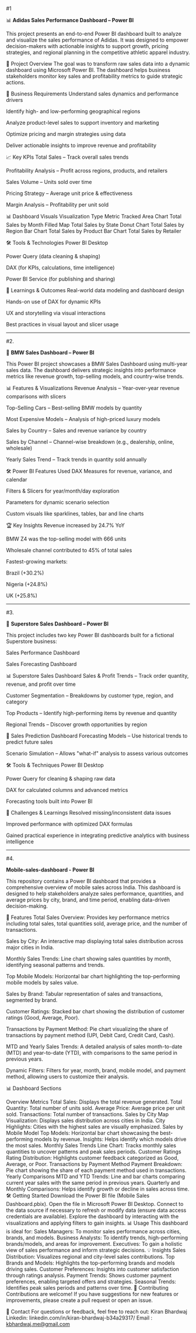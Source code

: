 #1


📊 **Adidas Sales Performance Dashboard – Power BI**

This project presents an end-to-end Power BI dashboard built to analyze and visualize the sales performance of Adidas. It was designed to empower decision-makers with actionable insights to support growth, pricing strategies, and regional planning in the competitive athletic apparel industry.

📌 Project Overview
The goal was to transform raw sales data into a dynamic dashboard using Microsoft Power BI. The dashboard helps business stakeholders monitor key sales and profitability metrics to guide strategic actions.

🎯 Business Requirements
Understand sales dynamics and performance drivers

Identify high- and low-performing geographical regions

Analyze product-level sales to support inventory and marketing

Optimize pricing and margin strategies using data

Deliver actionable insights to improve revenue and profitability

📈 Key KPIs
Total Sales – Track overall sales trends

Profitability Analysis – Profit across regions, products, and retailers

Sales Volume – Units sold over time

Pricing Strategy – Average unit price & effectiveness

Margin Analysis – Profitability per unit sold

📊 Dashboard Visuals
Visualization Type	Metric Tracked
Area Chart	Total Sales by Month
Filled Map	Total Sales by State
Donut Chart	Total Sales by Region
Bar Chart	Total Sales by Product
Bar Chart	Total Sales by Retailer

🛠️ Tools & Technologies
Power BI Desktop

Power Query (data cleaning & shaping)

DAX (for KPIs, calculations, time intelligence)

Power BI Service (for publishing and sharing)

📌 Learnings & Outcomes
Real-world data modeling and dashboard design

Hands-on use of DAX for dynamic KPIs

UX and storytelling via visual interactions

Best practices in visual layout and slicer usage


--------------------------------------------------------------------------------------------------------------------------------------------------------------------------------------------------------------------

#2. 


🚗 **BMW Sales Dashboard – Power BI**

This Power BI project showcases a BMW Sales Dashboard using multi-year sales data. The dashboard delivers strategic insights into performance metrics like revenue growth, top-selling models, and country-wise trends.

📊 Features & Visualizations
Revenue Analysis – Year-over-year revenue comparisons with slicers

Top-Selling Cars – Best-selling BMW models by quantity

Most Expensive Models – Analysis of high-priced luxury models

Sales by Country – Sales and revenue variance by country

Sales by Channel – Channel-wise breakdown (e.g., dealership, online, wholesale)

Yearly Sales Trend – Track trends in quantity sold annually

🛠️ Power BI Features Used
DAX Measures for revenue, variance, and calendar

Filters & Slicers for year/month/day exploration

Parameters for dynamic scenario selection

Custom visuals like sparklines, tables, bar and line charts

🏆 Key Insights
Revenue increased by 24.7% YoY

BMW Z4 was the top-selling model with 666 units

Wholesale channel contributed to 45% of total sales

Fastest-growing markets:

Brazil (+30.2%)

Nigeria (+24.8%)

UK (+25.8%)


--------------------------------------------------------------------------------------------------------------------------------------------------------------------------------------------------------------------

#3. 


🏪 **Superstore Sales Dashboard – Power BI**

This project includes two key Power BI dashboards built for a fictional Superstore business:

Sales Performance Dashboard

Sales Forecasting Dashboard

📊 Superstore Sales Dashboard
Sales & Profit Trends – Track order quantity, revenue, and profit over time

Customer Segmentation – Breakdowns by customer type, region, and category

Top Products – Identify high-performing items by revenue and quantity

Regional Trends – Discover growth opportunities by region

🔮 Sales Prediction Dashboard
Forecasting Models – Use historical trends to predict future sales

Scenario Simulation – Allows "what-if" analysis to assess various outcomes

🛠️ Tools & Techniques
Power BI Desktop

Power Query for cleaning & shaping raw data

DAX for calculated columns and advanced metrics

Forecasting tools built into Power BI

📌 Challenges & Learnings
Resolved missing/inconsistent data issues

Improved performance with optimized DAX formulas

Gained practical experience in integrating predictive analytics with business intelligence

--------------------------------------------------------------------------------------------------------------------------------------------------------------------------------------------------------------------
#4.

**Mobile-sales-dashboard - Power BI**


This repository contains a Power BI dashboard that provides a comprehensive overview of mobile sales across India. This dashboard is designed to help stakeholders analyze sales performance, quantities, and average prices by city, brand, and time period, enabling data-driven decision-making.

🚀 Features Total Sales Overview: Provides key performance metrics including total sales, total quantities sold, average price, and the number of transactions.

Sales by City: An interactive map displaying total sales distribution across major cities in India.

Monthly Sales Trends: Line chart showing sales quantities by month, identifying seasonal patterns and trends.

Top Mobile Models: Horizontal bar chart highlighting the top-performing mobile models by sales value.

Sales by Brand: Tabular representation of sales and transactions, segmented by brand.

Customer Ratings: Stacked bar chart showing the distribution of customer ratings (Good, Average, Poor).

Transactions by Payment Method: Pie chart visualizing the share of transactions by payment method (UPI, Debit Card, Credit Card, Cash).

MTD and Yearly Sales Trends: A detailed analysis of sales month-to-date (MTD) and year-to-date (YTD), with comparisons to the same period in previous years.

Dynamic Filters: Filters for year, month, brand, mobile model, and payment method, allowing users to customize their analysis.

📊 Dashboard Sections

Overview Metrics Total Sales: Displays the total revenue generated. Total Quantity: Total number of units sold. Average Price: Average price per unit sold. Transactions: Total number of transactions.
Sales by City Map Visualization: Displays sales distribution across cities in India. City Highlights: Cities with the highest sales are visually emphasized.
Sales by Mobile Model Top Models: Horizontal bar chart showcasing the best-performing models by revenue. Insights: Helps identify which models drive the most sales.
Monthly Sales Trends Line Chart: Tracks monthly sales quantities to uncover patterns and peak sales periods.
Customer Ratings Rating Distribution: Highlights customer feedback categorized as Good, Average, or Poor.
Transactions by Payment Method Payment Breakdown: Pie chart showing the share of each payment method used in transactions.
Yearly Comparisons MTD and YTD Trends: Line and bar charts comparing current year sales with the same period in previous years. Quarterly and Monthly Comparisons: Helps identify growth or decline in sales across time. 🛠️ Getting Started Download the Power BI file (Mobile Sales Dashboard.pbix). Open the file in Microsoft Power BI Desktop. Connect to the data source if necessary to refresh or modify data (ensure data access credentials are available). Explore the dashboard by interacting with the visualizations and applying filters to gain insights. 📊 Usage This dashboard is ideal for:
Sales Managers: To monitor sales performance across cities, brands, and models. Business Analysts: To identify trends, high-performing brands/models, and areas for improvement. Executives: To gain a holistic view of sales performance and inform strategic decisions. 💡 Insights Sales Distribution: Visualizes regional and city-level sales contributions. Top Brands and Models: Highlights the top-performing brands and models driving sales. Customer Preferences: Insights into customer satisfaction through ratings analysis. Payment Trends: Shows customer payment preferences, enabling targeted offers and strategies. Seasonal Trends: Identifies peak sales periods and patterns over time. 🤝 Contributing Contributions are welcome! If you have suggestions for new features or improvements, please create a pull request or open an issue.

📧 Contact For questions or feedback, feel free to reach out: Kiran Bhardwaj Linkedin: linkedin.com/in/kiran-bhardwaj-b34a29317/ Email : kbhardwaj.me@gmail.com

